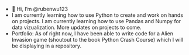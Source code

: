 - 👋 Hi, I’m @rubenwu123
- I am currently learning how to use Python to create and work on hands on projects. I am currently learning how to use Pandas and Numpy
for data vizualization. More updates on projects to come. 
- Portfolio: As of right now, I have been able to write code for a  Alien Invasion game (shoutout to the book Python Crash Course) which
I will be displaying in a repository. 
<!---
rubenwu123/rubenwu123 is a ✨ special ✨ repository because its `README.md` (this file) appears on your GitHub profile.
You can click the Preview link to take a look at your changes.
--->
